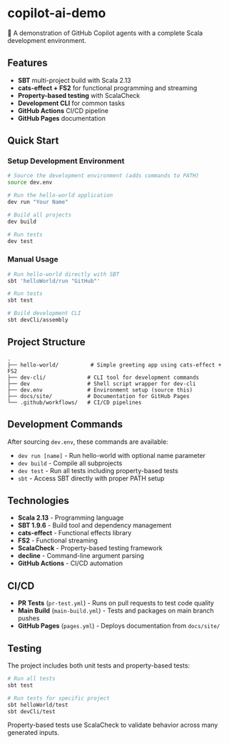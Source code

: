 # copilot-ai-demo

🤖 A demonstration of GitHub Copilot agents with a complete Scala development environment.

## Features

- **SBT** multi-project build with Scala 2.13
- **cats-effect + FS2** for functional programming and streaming
- **Property-based testing** with ScalaCheck
- **Development CLI** for common tasks
- **GitHub Actions** CI/CD pipeline
- **GitHub Pages** documentation

## Quick Start

### Setup Development Environment

```bash
# Source the development environment (adds commands to PATH)
source dev.env

# Run the hello-world application
dev run "Your Name"

# Build all projects  
dev build

# Run tests
dev test
```

### Manual Usage

```bash
# Run hello-world directly with SBT
sbt 'helloWorld/run "GitHub"'

# Run tests
sbt test

# Build development CLI
sbt devCli/assembly
```

## Project Structure

```
.
├── hello-world/          # Simple greeting app using cats-effect + FS2
├── dev-cli/             # CLI tool for development commands
├── dev                  # Shell script wrapper for dev-cli
├── dev.env              # Environment setup (source this)
├── docs/site/           # Documentation for GitHub Pages
└── .github/workflows/   # CI/CD pipelines
```

## Development Commands

After sourcing `dev.env`, these commands are available:

- `dev run [name]` - Run hello-world with optional name parameter
- `dev build` - Compile all subprojects  
- `dev test` - Run all tests including property-based tests
- `sbt` - Access SBT directly with proper PATH setup

## Technologies

- **Scala 2.13** - Programming language
- **SBT 1.9.6** - Build tool and dependency management
- **cats-effect** - Functional effects library
- **FS2** - Functional streaming
- **ScalaCheck** - Property-based testing framework
- **decline** - Command-line argument parsing
- **GitHub Actions** - CI/CD automation

## CI/CD

- **PR Tests** (`pr-test.yml`) - Runs on pull requests to test code quality
- **Main Build** (`main-build.yml`) - Tests and packages on main branch pushes  
- **GitHub Pages** (`pages.yml`) - Deploys documentation from `docs/site/`

## Testing

The project includes both unit tests and property-based tests:

```bash
# Run all tests
sbt test

# Run tests for specific project
sbt helloWorld/test
sbt devCli/test
```

Property-based tests use ScalaCheck to validate behavior across many generated inputs.

